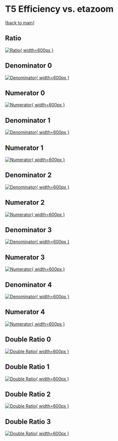 # T5 Efficiency vs. etazoom

[[back to main](./)]



## Ratio

[![Ratio](../mtv/var/T5_xtr_13_-1_eff_etazoom.png){ width=600px }](../mtv/var/T5_xtr_13_-1_eff_etazoom.pdf)

## Denominator 0

[![Denominator](../mtv/den/T5_xtr_13_-1_eff_etazoom_den0.png){ width=600px }](../mtv/den/T5_xtr_13_-1_eff_etazoom_den0.pdf)

## Numerator 0

[![Numerator](../mtv/num/T5_xtr_13_-1_eff_etazoom_num0.png){ width=600px }](../mtv/num/T5_xtr_13_-1_eff_etazoom_num0.pdf)

## Denominator 1

[![Denominator](../mtv/den/T5_xtr_13_-1_eff_etazoom_den1.png){ width=600px }](../mtv/den/T5_xtr_13_-1_eff_etazoom_den1.pdf)

## Numerator 1

[![Numerator](../mtv/num/T5_xtr_13_-1_eff_etazoom_num1.png){ width=600px }](../mtv/num/T5_xtr_13_-1_eff_etazoom_num1.pdf)

## Denominator 2

[![Denominator](../mtv/den/T5_xtr_13_-1_eff_etazoom_den2.png){ width=600px }](../mtv/den/T5_xtr_13_-1_eff_etazoom_den2.pdf)

## Numerator 2

[![Numerator](../mtv/num/T5_xtr_13_-1_eff_etazoom_num2.png){ width=600px }](../mtv/num/T5_xtr_13_-1_eff_etazoom_num2.pdf)

## Denominator 3

[![Denominator](../mtv/den/T5_xtr_13_-1_eff_etazoom_den3.png){ width=600px }](../mtv/den/T5_xtr_13_-1_eff_etazoom_den3.pdf)

## Numerator 3

[![Numerator](../mtv/num/T5_xtr_13_-1_eff_etazoom_num3.png){ width=600px }](../mtv/num/T5_xtr_13_-1_eff_etazoom_num3.pdf)

## Denominator 4

[![Denominator](../mtv/den/T5_xtr_13_-1_eff_etazoom_den4.png){ width=600px }](../mtv/den/T5_xtr_13_-1_eff_etazoom_den4.pdf)

## Numerator 4

[![Numerator](../mtv/num/T5_xtr_13_-1_eff_etazoom_num4.png){ width=600px }](../mtv/num/T5_xtr_13_-1_eff_etazoom_num4.pdf)

## Double Ratio 0

[![Double Ratio](../mtv/ratio/T5_xtr_13_-1_eff_etazoom_ratio0.png){ width=600px }](../mtv/ratio/T5_xtr_13_-1_eff_etazoom_ratio0.pdf)

## Double Ratio 1

[![Double Ratio](../mtv/ratio/T5_xtr_13_-1_eff_etazoom_ratio1.png){ width=600px }](../mtv/ratio/T5_xtr_13_-1_eff_etazoom_ratio1.pdf)

## Double Ratio 2

[![Double Ratio](../mtv/ratio/T5_xtr_13_-1_eff_etazoom_ratio2.png){ width=600px }](../mtv/ratio/T5_xtr_13_-1_eff_etazoom_ratio2.pdf)

## Double Ratio 3

[![Double Ratio](../mtv/ratio/T5_xtr_13_-1_eff_etazoom_ratio3.png){ width=600px }](../mtv/ratio/T5_xtr_13_-1_eff_etazoom_ratio3.pdf)

